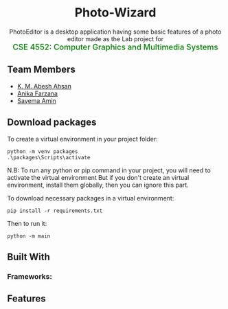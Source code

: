 <h1 align="center"> Photo-Wizard </h1>
<p align="center">
PhotoEditor is a desktop application having some basic features of a photo editor 
made as the Lab project for <br> <span style="color:green;font-weight:500;font-size:18px"> 
CSE 4552: Computer Graphics and Multimedia Systems
</span>
</p>

## Team Members

- [K. M. Abesh Ahsan](https://github.com/abeshahsan)
- [Anika Farzana](https://github.com/Ani445)
- [Sayema Amin](https://github.com/SayemaSaj)

## Download packages

To create a virtual environment in your project folder:

```
python -m venv packages
.\packages\Scripts\activate
```
N.B: To run any python or pip command in your project, you will need to activate the virtual environment
But if you don't create an virtual environment, install them globally, then you can ignore this part.

To download necessary packages in a virtual environment:
```
pip install -r requirements.txt
```

Then to run it:
```
python -m main
```

## Built With

### Frameworks:

## Features
